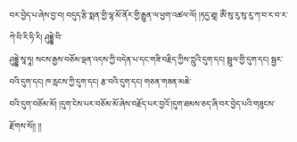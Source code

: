 ﻿  
བར་བྱེད་པ་ཞེས་བྱ་བ། བདུད་རྩི་སྨན་གྱི་ལྷ་མོ་ནོར་གྱི་རྒྱུན་ལ་ཕྱག་འཚལ་ལོ། །ཏདྱ་ཐཱ། ཨོཾ་སུ་རུ་སུ་རུ་ཀ་བ་ར་བ་ར་ཀེ་བི་རི་ཧི་རི། ཤུདྡྷེ་བི་  
ཤུདྡྷེ་སཱ་ཧཱ། སངས་རྒྱས་བཅོམ་ལྡན་འདས་ཀྱི་བདེན་པ་དང་གཟི་བརྗིད་ཀྱིས་ཀླུའི་དུག་དང། སྦྲུལ་གྱི་དུག་དང། སྦྱར་བའི་དུག་དང། ཁ་རླངས་ཀྱི་དུག་དང། རྩ་བའི་དུག་དང། གཅན་གཟན་མཆེ་  
བའི་དུག་བཅོམ་མོ། །དུག་ངེས་པར་བཅོམ་མོ་ཞེས་བརྗོད་པར་བྱའོ་།དུག་ཐམས་ཅད་ཞི་བར་བྱེད་པའི་གཟུངས་རྫོགས་སོ།། །།  
